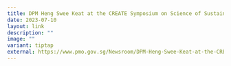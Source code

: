 ```yaml
---
title: DPM Heng Swee Keat at the CREATE Symposium on Science of Sustainable Cities
date: 2023-07-10
layout: link
description: ""
image: ""
variant: tiptap
external: https://www.pmo.gov.sg/Newsroom/DPM-Heng-Swee-Keat-at-the-CREATE-Symposium-on-Science-of-Sustainable-Cities
---
```

